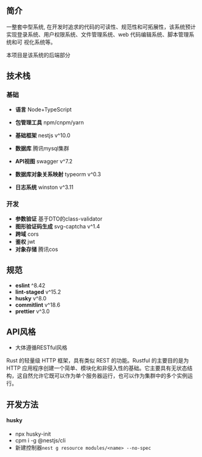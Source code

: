## 简介

一整套中型系统, 在开发时追求的代码的可读性、规范性和可拓展性，该系统预计实现登录系统、用户权限系统、文件管理系统、web 代码编辑系统、脚本管理系统和可
视化系统等。

本项目是该系统的后端部分

## 技术栈

### 基础

- **语言** Node+TypeScript
- **包管理工具** npm/cnpm/yarn

- **基础框架** nestjs v^10.0
- **数据库** 腾讯mysql集群
- **API视图** swagger v^7.2
- **数据库对象关系映射** typeorm v^0.3
- **日志系统** winston v^3.11

### 开发

- **参数验证** 基于DTO的class-validator
- **图形验证码生成** svg-captcha v^1.4
- **跨域** cors
- **鉴权** jwt
- **对象存储** 腾讯cos

## 规范

- **eslint** ^8.42
- **lint-staged** v^15.2
- **husky** v^8.0
- **commitlint** v^18.6
- **prettier** v^3.0

## API风格

- 大体遵循RESTful风格

Rust 的轻量级 HTTP 框架，具有类似 REST 的功能。Rustful 的主要目的是为 HTTP 应用程序创建一个简单、模块化和非侵入性的基础。它主要具有无状态结构，这自然允许它既可以作为单个服务器运行，也可以作为集群中的多个实例运行。

## 开发方法

#### husky

- npx husky-init
- cpm i -g @nestjs/cli
- 新建控制器`nest g resource modules/<name> --no-spec`
